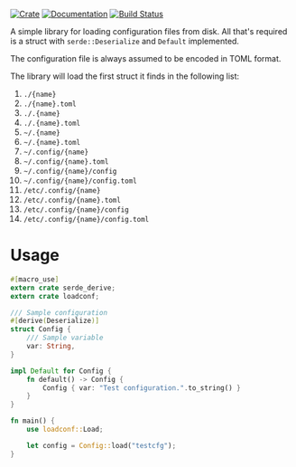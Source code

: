[![Crate](https://img.shields.io/crates/v/loadconf.svg)](https://crates.io/crates/loadconf)
[![Documentation](https://docs.rs/loadconf/badge.svg)](https://docs.rs/loadconf/)
[![Build Status](https://travis-ci.org/xurtis/loadconf.svg?branch=master)](https://travis-ci.org/xurtis/loadconf)

A simple library for loading configuration files from disk. All that's
required is a struct with `serde::Deserialize` and `Default` implemented.

The configuration file is always assumed to be encoded in TOML format.

The library will load the first struct it finds in the following list:

1. `./{name}`
1. `./{name}.toml`
1. `./.{name}`
1. `./.{name}.toml`
1. `~/.{name}`
1. `~/.{name}.toml`
1. `~/.config/{name}`
1. `~/.config/{name}.toml`
1. `~/.config/{name}/config`
1. `~/.config/{name}/config.toml`
1. `/etc/.config/{name}`
1. `/etc/.config/{name}.toml`
1. `/etc/.config/{name}/config`
1. `/etc/.config/{name}/config.toml`

# Usage

```rust
#[macro_use]
extern crate serde_derive;
extern crate loadconf;

/// Sample configuration
#[derive(Deserialize)]
struct Config {
    /// Sample variable
    var: String,
}

impl Default for Config {
    fn default() -> Config {
        Config { var: "Test configuration.".to_string() }
    }
}

fn main() {
    use loadconf::Load;

    let config = Config::load("testcfg");
}
```
